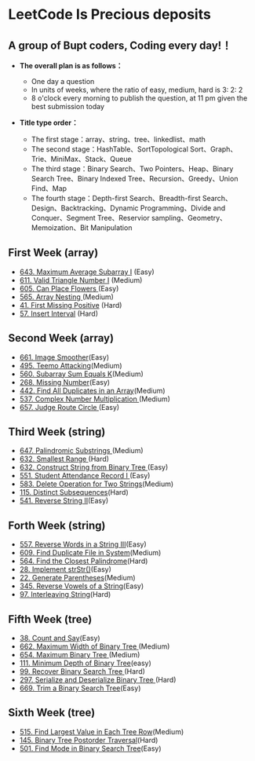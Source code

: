 # LeetCode Is Precious deposits
## A group of Bupt coders, Coding every day!！

- **The overall plan is as follows：**
  - One day a question
  - In units of weeks, where the ratio of easy, medium, hard is 3: 2: 2
  - 8 o'clock every morning to publish the question, at 11 pm given the best submission today

- **Title type order：**
  - The first stage：array、string、tree、linkedlist、math
  - The second stage：HashTable、SortTopological Sort、Graph、Trie、MiniMax、Stack、Queue
  - The third stage：Binary Search、Two Pointers、Heap、Binary Search Tree、Binary Indexed Tree、Recursion、Greedy、Union Find、Map
  - The fourth stage：Depth-first Search、Breadth-first Search、Design、Backtracking、Dynamic Programming、Divide and Conquer、Segment Tree、Reservior sampling、Geometry、Memoization、Bit Manipulation

## First Week (array)
- [643. Maximum Average Subarray I](https://leetcode.com/problems/maximum-average-subarray-i/description/) (Easy)
- [611. Valid Triangle Number I](https://leetcode.com/problems/valid-triangle-number/description/) (Medium)
- [605. Can Place Flowers ](https://leetcode.com/problems/valid-triangle-number/description/) (Easy)
- [565. Array Nesting ](https://leetcode.com/problems/array-nesting/description/) (Medium)
- [41. First Missing Positive](https://leetcode.com/problems/first-missing-positive/description/) (Hard)
- [57. Insert Interval](https://leetcode.com/problems/insert-interval/description/) (Hard)

## Second Week (array)
- [661. Image Smoother](https://leetcode.com/problems/image-smoother/description/)(Easy)
- [495. Teemo Attacking](https://leetcode.com/problems/teemo-attacking/description/)(Medium)
- [560. Subarray Sum Equals K](https://leetcode.com/problems/subarray-sum-equals-k/description/)(Medium)
- [268. Missing Number](https://leetcode.com/problems/missing-number/description/)(Easy)
- [442. Find All Duplicates in an Array](https://leetcode.com/problems/find-all-duplicates-in-an-array/description/)(Medium)
- [537. Complex Number Multiplication ](https://leetcode.com/problems/complex-number-multiplication/description/)(Medium)
- [657. Judge Route Circle ](https://leetcode.com/problems/judge-route-circle/description/)(Easy)

## Third Week (string)
- [647. Palindromic Substrings ](https://leetcode.com/problems/palindromic-substrings/description/)(Medium)
- [632. Smallest Range ](https://leetcode.com/problems/smallest-range/description/)(Hard)
- [632. Construct String from Binary Tree ](https://leetcode.com/problems/construct-string-from-binary-tree/description/)(Easy)
- [551. Student Attendance Record I ](https://leetcode.com/problems/student-attendance-record-i/description/)(Easy)
- [583. Delete Operation for Two Strings](https://leetcode.com/problems/delete-operation-for-two-strings/description/)(Medium)
- [115. Distinct Subsequences](https://leetcode.com/problems/distinct-subsequences/description/)(Hard)
- [541. Reverse String II](https://leetcode.com/problems/reverse-string-ii/description/)(Easy)

## Forth Week (string)
- [557. Reverse Words in a String III](https://leetcode.com/problems/reverse-words-in-a-string-iii/description/)(Easy)
- [609. Find Duplicate File in System](https://leetcode.com/problems/find-duplicate-file-in-system/description/)(Medium)
- [564. Find the Closest Palindrome](https://leetcode.com/problems/find-the-closest-palindrome/)(Hard)
- [28. Implement strStr()](https://leetcode.com/problems/implement-strstr/description/)(Easy)
- [22. Generate Parentheses](https://leetcode.com/problems/generate-parentheses/description/)(Medium)
- [345. Reverse Vowels of a String](https://leetcode.com/problems/reverse-vowels-of-a-string/description/)(Easy)
- [97. Interleaving String](https://leetcode.com/problems/interleaving-string/description/)(Hard)

## Fifth Week (tree)
- [38. Count and Say](https://leetcode.com/problems/count-and-say/hints/)(Easy)
- [662. Maximum Width of Binary Tree ](https://leetcode.com/problems/maximum-width-of-binary-tree/description/)(Medium)
- [654. Maximum Binary Tree ](https://leetcode.com/problems/maximum-binary-tree/description/)(Medium)
- [111. Minimum Depth of Binary Tree](https://leetcode.com/problems/minimum-depth-of-binary-tree/description/)(easy)
- [99. Recover Binary Search Tree ](https://leetcode.com/problems/recover-binary-search-tree/description/)(Hard)
- [297. Serialize and Deserialize Binary Tree ](https://leetcode.com/problems/serialize-and-deserialize-binary-tree/description/)(Hard)
- [669. Trim a Binary Search Tree](https://leetcode.com/problems/trim-a-binary-search-tree/description/)(Easy)

## Sixth Week (tree)
- [515. Find Largest Value in Each Tree Row](https://leetcode.com/problems/find-largest-value-in-each-tree-row/description/)(Medium)
- [145. Binary Tree Postorder Traversal](https://leetcode.com/problems/binary-tree-postorder-traversal/description/)(Hard)
- [501. Find Mode in Binary Search Tree](https://leetcode.com/problems/find-mode-in-binary-search-tree/description/)(Easy)
